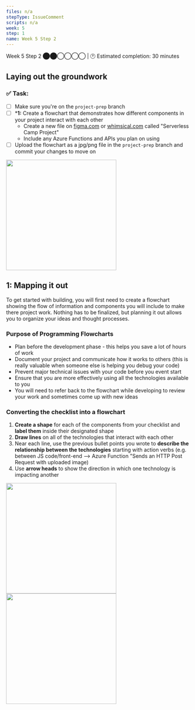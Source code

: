 ```yaml
---
files: n/a
stepType: IssueComment
scripts: n/a
week: 5
step: 1
name: Week 5 Step 2
---
```

Week 5 Step 2 ⬤⬤◯◯◯◯ | 🕐 Estimated completion: 30 minutes

## Laying out the groundwork

### ✅  Task:
- [ ] Make sure you're on the `project-prep` branch
- [ ] ***1:** Create a flowchart that demonstrates how different components in your project interact with each other
    - Create a new file on [figma.com](figma.com) or [whimsical.com](whimsical.com) called "Serverless Camp Project"
    - Include any Azure Functions and APIs you plan on using
- [ ] Upload the flowchart as a jpg/png file in the `project-prep` branch and commit your changes to move on

<img src="https://user-images.githubusercontent.com/28051494/112170356-3daa2d80-8bb0-11eb-9564-b49a53a8029d.png" width=300/>

## 1: Mapping it out

To get started with building, you will first need to create a flowchart showing the flow of information and components you will include to make there project work. Nothing has to be finalized, but planning it out allows you to organize your ideas and thought processes.

### Purpose of Programming Flowcharts

- Plan before the development phase - this helps you save a lot of hours of work
- Document your project and communicate how it works to others (this is really valuable when someone else is helping you debug your code)
- Prevent major technical issues with your code before you event start
- Ensure that you are more effectively using all the technologies available to you
- You will need to refer back to the flowchart while developing to review your work and sometimes come up with new ideas

### Converting the checklist into a flowchart
1. **Create a shape** for each of the components from your checklist and **label them** inside their designated shape
2. **Draw lines** on all of the technologies that interact with each other
3. Near each line, use the previous bullet points you wrote to **describe the relationship between the technologies** starting with action verbs (e.g. between JS code/front-end --> Azure Function "Sends an HTTP Post Request with uploaded image)
4. Use **arrow heads** to show the direction in which one technology is impacting another

<img src="https://user-images.githubusercontent.com/28051494/112161497-7219eb80-8ba8-11eb-931c-b94268451e5a.png" width=300/>

<img src="https://user-images.githubusercontent.com/69332964/99191176-01198180-2739-11eb-9889-872822df6bd8.png" width=300/>
